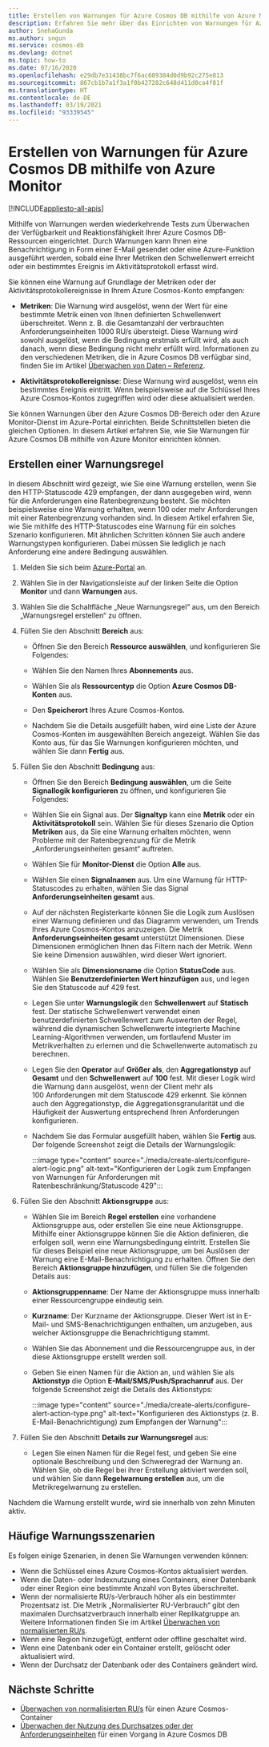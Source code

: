 ```yaml
---
title: Erstellen von Warnungen für Azure Cosmos DB mithilfe von Azure Monitor
description: Erfahren Sie mehr über das Einrichten von Warnungen für Azure Cosmos DB mithilfe von Azure Monitor.
author: SnehaGunda
ms.author: sngun
ms.service: cosmos-db
ms.devlang: dotnet
ms.topic: how-to
ms.date: 07/16/2020
ms.openlocfilehash: e29db7e31438bc7f6ac609384d0d9b92c275e813
ms.sourcegitcommit: 867cb1b7a1f3a1f0b427282c648d411d0ca4f81f
ms.translationtype: HT
ms.contentlocale: de-DE
ms.lasthandoff: 03/19/2021
ms.locfileid: "93339545"
---
```

# <a name="create-alerts-for-azure-cosmos-db-using-azure-monitor"></a>Erstellen von Warnungen für Azure Cosmos DB mithilfe von Azure Monitor
[!INCLUDE[appliesto-all-apis](includes/appliesto-all-apis.md)]

Mithilfe von Warnungen werden wiederkehrende Tests zum Überwachen der Verfügbarkeit und Reaktionsfähigkeit Ihrer Azure Cosmos DB-Ressourcen eingerichtet. Durch Warnungen kann Ihnen eine Benachrichtigung in Form einer E-Mail gesendet oder eine Azure-Funktion ausgeführt werden, sobald eine Ihrer Metriken den Schwellenwert erreicht oder ein bestimmtes Ereignis im Aktivitätsprotokoll erfasst wird.

Sie können eine Warnung auf Grundlage der Metriken oder der Aktivitätsprotokollereignisse in Ihrem Azure Cosmos-Konto empfangen:

* **Metriken**: Die Warnung wird ausgelöst, wenn der Wert für eine bestimmte Metrik einen von Ihnen definierten Schwellenwert überschreitet. Wenn z. B. die Gesamtanzahl der verbrauchten Anforderungseinheiten 1000 RU/s übersteigt. Diese Warnung wird sowohl ausgelöst, wenn die Bedingung erstmals erfüllt wird, als auch danach, wenn diese Bedingung nicht mehr erfüllt wird. Informationen zu den verschiedenen Metriken, die in Azure Cosmos DB verfügbar sind, finden Sie im Artikel [Überwachen von Daten – Referenz](monitor-cosmos-db-reference.md#metrics).

* **Aktivitätsprotokollereignisse**: Diese Warnung wird ausgelöst, wenn ein bestimmtes Ereignis eintritt. Wenn beispielsweise auf die Schlüssel Ihres Azure Cosmos-Kontos zugegriffen wird oder diese aktualisiert werden.

Sie können Warnungen über den Azure Cosmos DB-Bereich oder den Azure Monitor-Dienst im Azure-Portal einrichten. Beide Schnittstellen bieten die gleichen Optionen. In diesem Artikel erfahren Sie, wie Sie Warnungen für Azure Cosmos DB mithilfe von Azure Monitor einrichten können.

## <a name="create-an-alert-rule"></a>Erstellen einer Warnungsregel

In diesem Abschnitt wird gezeigt, wie Sie eine Warnung erstellen, wenn Sie den HTTP-Statuscode 429 empfangen, der dann ausgegeben wird, wenn für die Anforderungen eine Ratenbegrenzung besteht. Sie möchten beispielsweise eine Warnung erhalten, wenn 100 oder mehr Anforderungen mit einer Ratenbegrenzung vorhanden sind. In diesem Artikel erfahren Sie, wie Sie mithilfe des HTTP-Statuscodes eine Warnung für ein solches Szenario konfigurieren. Mit ähnlichen Schritten können Sie auch andere Warnungstypen konfigurieren. Dabei müssen Sie lediglich je nach Anforderung eine andere Bedingung auswählen.

1. Melden Sie sich beim [Azure-Portal](https://portal.azure.com/) an.

1. Wählen Sie in der Navigationsleiste auf der linken Seite die Option **Monitor** und dann **Warnungen** aus.

1. Wählen Sie die Schaltfläche „Neue Warnungsregel“ aus, um den Bereich „Warnungsregel erstellen“ zu öffnen.  

1. Füllen Sie den Abschnitt **Bereich** aus:

   * Öffnen Sie den Bereich **Ressource auswählen**, und konfigurieren Sie Folgendes:

   * Wählen Sie den Namen Ihres **Abonnements** aus.

   * Wählen Sie als **Ressourcentyp** die Option **Azure Cosmos DB-Konten** aus.

   * Den **Speicherort** Ihres Azure Cosmos-Kontos.

   * Nachdem Sie die Details ausgefüllt haben, wird eine Liste der Azure Cosmos-Konten im ausgewählten Bereich angezeigt. Wählen Sie das Konto aus, für das Sie Warnungen konfigurieren möchten, und wählen Sie dann **Fertig** aus.

1. Füllen Sie den Abschnitt **Bedingung** aus:

   * Öffnen Sie den Bereich **Bedingung auswählen**, um die Seite **Signallogik konfigurieren** zu öffnen, und konfigurieren Sie Folgendes:

   * Wählen Sie ein Signal aus. Der **Signaltyp** kann eine **Metrik** oder ein **Aktivitätsprotokoll** sein. Wählen Sie für dieses Szenario die Option **Metriken** aus, da Sie eine Warnung erhalten möchten, wenn Probleme mit der Ratenbegrenzung für die Metrik „Anforderungseinheiten gesamt“ auftreten.

   * Wählen Sie für **Monitor-Dienst** die Option **Alle** aus.

   * Wählen Sie einen **Signalnamen** aus. Um eine Warnung für HTTP-Statuscodes zu erhalten, wählen Sie das Signal **Anforderungseinheiten gesamt** aus.

   * Auf der nächsten Registerkarte können Sie die Logik zum Auslösen einer Warnung definieren und das Diagramm verwenden, um Trends Ihres Azure Cosmos-Kontos anzuzeigen. Die Metrik **Anforderungseinheiten gesamt** unterstützt Dimensionen. Diese Dimensionen ermöglichen Ihnen das Filtern nach der Metrik. Wenn Sie keine Dimension auswählen, wird dieser Wert ignoriert.

   * Wählen Sie als **Dimensionsname** die Option **StatusCode** aus. Wählen Sie **Benutzerdefinierten Wert hinzufügen** aus, und legen Sie den Statuscode auf 429 fest.

   * Legen Sie unter **Warnungslogik** den **Schwellenwert** auf **Statisch** fest. Der statische Schwellenwert verwendet einen benutzerdefinierten Schwellenwert zum Auswerten der Regel, während die dynamischen Schwellenwerte integrierte Machine Learning-Algorithmen verwenden, um fortlaufend Muster im Metrikverhalten zu erlernen und die Schwellenwerte automatisch zu berechnen.

   * Legen Sie den **Operator** auf **Größer als**, den **Aggregationstyp** auf **Gesamt** und den **Schwellenwert** auf **100** fest. Mit dieser Logik wird die Warnung dann ausgelöst, wenn der Client mehr als 100 Anforderungen mit dem Statuscode 429 erkennt. Sie können auch den Aggregationstyp, die Aggregationsgranularität und die Häufigkeit der Auswertung entsprechend Ihren Anforderungen konfigurieren.

   * Nachdem Sie das Formular ausgefüllt haben, wählen Sie **Fertig** aus. Der folgende Screenshot zeigt die Details der Warnungslogik:

     :::image type="content" source="./media/create-alerts/configure-alert-logic.png" alt-text="Konfigurieren der Logik zum Empfangen von Warnungen für Anforderungen mit Ratenbeschränkung/Statuscode 429":::

1. Füllen Sie den Abschnitt **Aktionsgruppe** aus:

   * Wählen Sie im Bereich **Regel erstellen** eine vorhandene Aktionsgruppe aus, oder erstellen Sie eine neue Aktionsgruppe. Mithilfe einer Aktionsgruppe können Sie die Aktion definieren, die erfolgen soll, wenn eine Warnungsbedingung eintritt. Erstellen Sie für dieses Beispiel eine neue Aktionsgruppe, um bei Auslösen der Warnung eine E-Mail-Benachrichtigung zu erhalten. Öffnen Sie den Bereich **Aktionsgruppe hinzufügen**, und füllen Sie die folgenden Details aus:

   * **Aktionsgruppenname**: Der Name der Aktionsgruppe muss innerhalb einer Ressourcengruppe eindeutig sein.

   * **Kurzname**: Der Kurzname der Aktionsgruppe. Dieser Wert ist in E-Mail- und SMS-Benachrichtigungen enthalten, um anzugeben, aus welcher Aktionsgruppe die Benachrichtigung stammt.

   * Wählen Sie das Abonnement und die Ressourcengruppe aus, in der diese Aktionsgruppe erstellt werden soll.  

   * Geben Sie einen Namen für die Aktion an, und wählen Sie als **Aktionstyp** die Option **E-Mail/SMS/Push/Sprachanruf** aus. Der folgende Screenshot zeigt die Details des Aktionstyps:

     :::image type="content" source="./media/create-alerts/configure-alert-action-type.png" alt-text="Konfigurieren des Aktionstyps (z. B. E-Mail-Benachrichtigung) zum Empfangen der Warnung":::

1. Füllen Sie den Abschnitt **Details zur Warnungsregel** aus:

   * Legen Sie einen Namen für die Regel fest, und geben Sie eine optionale Beschreibung und den Schweregrad der Warnung an. Wählen Sie, ob die Regel bei ihrer Erstellung aktiviert werden soll, und wählen Sie dann **Regelwarnung erstellen** aus, um die Metrikregelwarnung zu erstellen.

Nachdem die Warnung erstellt wurde, wird sie innerhalb von zehn Minuten aktiv.

## <a name="common-alerting-scenarios"></a>Häufige Warnungsszenarien

Es folgen einige Szenarien, in denen Sie Warnungen verwenden können:

* Wenn die Schlüssel eines Azure Cosmos-Kontos aktualisiert werden.
* Wenn die Daten- oder Indexnutzung eines Containers, einer Datenbank oder einer Region eine bestimmte Anzahl von Bytes überschreitet.
* Wenn der normalisierte RU/s-Verbrauch höher als ein bestimmter Prozentsatz ist. Die Metrik „Normalisierter RU-Verbrauch“ gibt den maximalen Durchsatzverbrauch innerhalb einer Replikatgruppe an. Weitere Informationen finden Sie im Artikel [Überwachen von normalisierten RU/s](monitor-normalized-request-units.md).  
* Wenn eine Region hinzugefügt, entfernt oder offline geschaltet wird.
* Wenn eine Datenbank oder ein Container erstellt, gelöscht oder aktualisiert wird.
* Wenn der Durchsatz der Datenbank oder des Containers geändert wird.

## <a name="next-steps"></a>Nächste Schritte

* [Überwachen von normalisierten RU/s](monitor-normalized-request-units.md) für einen Azure Cosmos-Container
* [Überwachen der Nutzung des Durchsatzes oder der Anforderungseinheiten](monitor-request-unit-usage.md) für einen Vorgang in Azure Cosmos DB